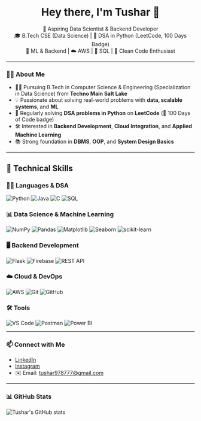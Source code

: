 <h1 align="center">Hey there, I'm Tushar 👋</h1>

<p align="center">
  🚀 Aspiring Data Scientist & Backend Developer <br>
  🎓 B.Tech CSE (Data Science) | 🐍 DSA in Python (LeetCode, 100 Days Badge) <br>
  🤖 ML & Backend | ☁️ AWS | 💾 SQL | 🔧 Clean Code Enthusiast
</p>

---

### 🧑‍💻 About Me

- 👨‍🎓 Pursuing B.Tech in Computer Science & Engineering (Specialization in Data Science) from **Techno Main Salt Lake**
- 💡 Passionate about solving real-world problems with **data, scalable systems**, and **ML**
- 🔁 Regularly solving **DSA problems in Python** on **LeetCode** (🏅 100 Days of Code badge)
- 🛠️ Interested in **Backend Development**, **Cloud Integration**, and **Applied Machine Learning**
- 📚 Strong foundation in **DBMS**, **OOP**, and **System Design Basics**

---

## 🧰 Technical Skills

### 👨‍💻 Languages & DSA
![Python](https://img.shields.io/badge/Python-3670A0?style=for-the-badge&logo=python&logoColor=white)
![Java](https://img.shields.io/badge/Java-ED8B00?style=for-the-badge&logo=java&logoColor=white)
![C](https://img.shields.io/badge/C-00599C?style=for-the-badge&logo=c&logoColor=white)
![SQL](https://img.shields.io/badge/SQL-003B57?style=for-the-badge&logo=mysql&logoColor=white)

### 📊 Data Science & Machine Learning
![NumPy](https://img.shields.io/badge/NumPy-013243?style=for-the-badge&logo=numpy&logoColor=white)
![Pandas](https://img.shields.io/badge/Pandas-150458?style=for-the-badge&logo=pandas&logoColor=white)
![Matplotlib](https://img.shields.io/badge/Matplotlib-007ACC?style=for-the-badge&logo=matplotlib&logoColor=white)
![Seaborn](https://img.shields.io/badge/Seaborn-2C2D72?style=for-the-badge&logo=python&logoColor=white)
![scikit-learn](https://img.shields.io/badge/Scikit--Learn-F7931E?style=for-the-badge&logo=scikit-learn&logoColor=white)

### 🖥️ Backend Development
![Flask](https://img.shields.io/badge/Flask-000000?style=for-the-badge&logo=flask&logoColor=white)
![Firebase](https://img.shields.io/badge/Firebase-FFCA28?style=for-the-badge&logo=firebase&logoColor=black)
![REST API](https://img.shields.io/badge/REST%20API-FF6F61?style=for-the-badge&logo=fastapi&logoColor=white)

### ☁️ Cloud & DevOps
![AWS](https://img.shields.io/badge/AWS-232F3E?style=for-the-badge&logo=amazonaws&logoColor=white)
![Git](https://img.shields.io/badge/Git-F05032?style=for-the-badge&logo=git&logoColor=white)
![GitHub](https://img.shields.io/badge/GitHub-181717?style=for-the-badge&logo=github&logoColor=white)

### 🛠️ Tools
![VS Code](https://img.shields.io/badge/VSCode-007ACC?style=for-the-badge&logo=visual-studio-code&logoColor=white)
![Postman](https://img.shields.io/badge/Postman-FF6C37?style=for-the-badge&logo=postman&logoColor=white)
![Power BI](https://img.shields.io/badge/PowerBI-F2C811?style=for-the-badge&logo=powerbi&logoColor=black)

---

### 📫 Connect with Me

- [LinkedIn](https://www.linkedin.com/in/bharti-tushar-k-7aaaa0286/)
- [Instagram](https://www.instagram.com/tushar_.bharti/)
- ✉️ Email: tushar978777@gmail.com

---

### 📊 GitHub Stats
![Tushar's GitHub stats](https://github-readme-stats.vercel.app/api?username=Tushar9898&show_icons=true&theme=radical)

